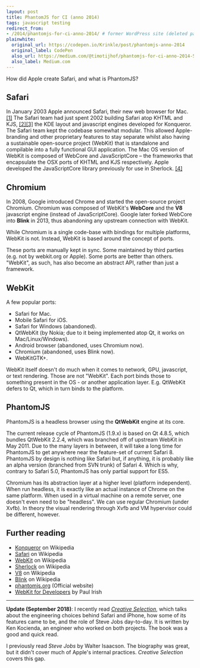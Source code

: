 ```yaml
---
layout: post
title: PhantomJS for CI (anno 2014)
tags: javascript testing
redirect_from:
- /2014/phantomjs-for-ci-anno-2014/ # former WordPress site (deleted page)
plainwhite:
  original_url: https://codepen.io/Krinkle/post/phantomjs-anno-2014
  original_label: CodePen
  also_url: https://medium.com/@timotijhof/phantomjs-for-ci-anno-2014-589a3f0dec6b
  also_label: Medium.com
---
```


How did Apple create Safari, and what is PhantomJS?

<!--more-->

## Safari
In January 2003 Apple announced Safari, their new web browser for Mac. [[1]](https://dot.kde.org/2003/01/08/apple-announces-new-safari-browser)  The Safari team had just spent 2002 building Safari atop KHTML and KJS, [[2]](http://lists.kde.org/?l=kfm-devel&m=104197092318639&w=2)[[3]](https://web.archive.org/web/20070310215550/http://www.opendarwin.org/pipermail/kde-darwin/2002-June/000034.html)  the KDE layout and javascript engines developed for Konqueror. The Safari team kept the codebase somewhat modular. This allowed Apple-branding and other proprietary features to stay separate whilst also having a sustainable open-source project (WebKit) that is standalone and compilable into a fully functional GUI application. The Mac OS version of WebKit is composed of WebCore and JavaScriptCore – the frameworks that encapsulate the OSX ports of KHTML and KJS respectively. Apple developed the JavaScriptCore library previously for use in Sherlock. [[4]](https://web.archive.org/web/20070310215550/http://www.opendarwin.org/pipermail/kde-darwin/2002-June/000034.html)

## Chromium
In 2008, Google introduced Chrome and started the open-source project Chromium. Chromium was composed of WebKit's **WebCore** and the **V8** javascript engine (instead of JavaScriptCore). Google later forked WebCore into **Blink** in 2013, thus abandoning any upstream connection with WebKit.

While Chromium is a single code-base with bindings for multiple platforms, WebKit is not. Instead, WebKit is based around the concept of ports.

These ports are manually kept in sync. Some maintained by third parties (e.g. not by webkit.org or Apple). Some ports are better than others. "WebKit", as such, has also become an abstract API, rather than just a framework.

## WebKit
A few popular ports:

* Safari for Mac.
* Mobile Safari for iOS.
* Safari for Windows (abandoned).
* QtWebKit (by Nokia; due to it being implemented atop Qt, it works on Mac/Linux/Windows).
* Android browser (abandoned, uses Chromium now).
* Chromium (abandoned, uses Blink now).
* WebKitGTK+.

WebKit itself doesn't do much when it comes to network, GPU, javascript, or text rendering. Those are not "WebKit". Each port binds those to something present in the OS - or another application layer. E.g. QtWebKit defers to Qt, which in turn binds to the platform.

## PhantomJS
PhantomJS is a headless browser using the **QtWebKit** engine at its core.

The current release cycle of PhantomJS (1.9.x) is based on Qt 4.8.5, which bundles QtWebKit 2.2.4, which was branched off of upstream WebKit in May 2011. Due to the many layers in between, it will take a long time for PhantomJS to get anywhere near the feature-set of current Safari 8. PhantomJS by design is nothing like Safari but, if anything, it is probably like an alpha version (branched from SVN trunk) of Safari 4. Which is why, contrary to Safari 5.0, PhantomJS has only partial support for ES5.

Chromium has its abstraction layer at a higher level (platform independent). When run headless, it is exactly like an actual instance of Chrome on the same platform. When used in a virtual machine on a remote server, one doesn't even need to be "headless". We can use regular Chromium (under Xvfb). In theory the visual rendering through Xvfb and VM hypervisor could be different, however.

## Further reading
* [Konqueror](https://en.wikipedia.org/wiki/Konqueror) on Wikipedia
* [Safari](https://en.wikipedia.org/wiki/Safari_(web_browser)) on Wikipedia
* [WebKit](https://en.wikipedia.org/wiki/WebKit) on Wikipedia
* [Sherlock](https://en.wikipedia.org/wiki/Sherlock_(software)) on Wikipedia
* [V8](https://en.wikipedia.org/wiki/V8_(JavaScript_engine)) on Wikipedia
* [Blink](https://en.wikipedia.org/wiki/Blink_(layout_engine)) on Wikipedia
* [phantomjs.org](http://phantomjs.org/) (Official website)
* [WebKit for Developers](https://www.paulirish.com/2013/webkit-for-developers/) by Paul Irish

-------

**Update (September 2018)**: I recently read *[Creative Selection](http://creativeselection.io/)*, which talks about the engineering choices behind Safari and iPhone, how some of its features came to be, and the role of Steve Jobs day-to-day. It is written by Ken Kocienda, an engineer who worked on both projects. The book was a good and quick read.

I previously read *Steve Jobs* by Walter Isaacson. The biography was great, but it didn't cover much of Apple's internal practices. *Creative Selection* covers this gap.
